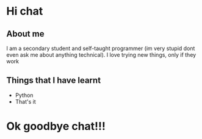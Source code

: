 # Hi chat

## About me
I am a secondary student and self-taught programmer (im very stupid dont even ask me about anything technical).
I love trying new things, only if they work

## Things that I have learnt
- Python
- That's it

# Ok goodbye chat!!!
